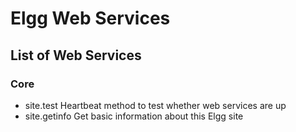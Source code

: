 Elgg Web Services
=================

List of Web Services
--------------------

### Core

 * site.test Heartbeat method to test whether web services are up
 * site.getinfo Get basic information about this Elgg site



